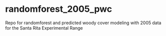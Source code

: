# randomforest_2005_pwc
Repo for randomforest and predicted woody cover modeling with 2005 data for the Santa Rita Experimental Range
